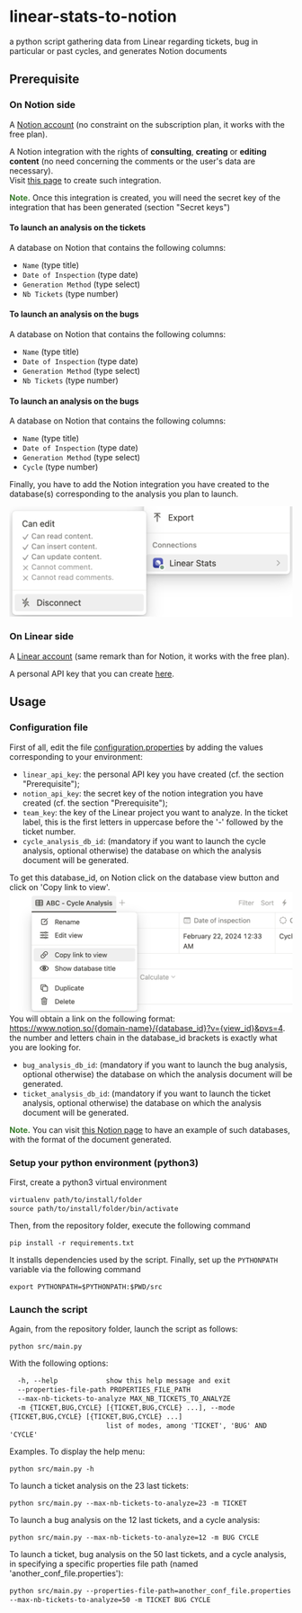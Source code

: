# linear-stats-to-notion

a python script gathering data from Linear regarding tickets, bug in particular or past cycles, and generates Notion documents

## Prerequisite
### On Notion side
A [Notion account](https://www.notion.so/) (no constraint on the subscription plan, it works with the free plan).

A Notion integration with the rights of **consulting**, **creating** or **editing content** (no need concerning the comments or the user's data are necessary).<br/>
Visit [this page](https://www.notion.so/my-integrations) to create such integration.<br>


<span style="color: #377B2A">**Note.**</span> Once this integration is created, you will need the secret key of the integration that has been generated (section "Secret keys")

#### To launch an analysis on the tickets
A database on Notion that contains the following columns:
* `Name` (type title)
* `Date of Inspection` (type date)
* `Generation Method` (type select)
* `Nb Tickets` (type number)

#### To launch an analysis on the bugs
A database on Notion that contains the following columns:
* `Name` (type title)
* `Date of Inspection` (type date)
* `Generation Method` (type select)
* `Nb Tickets` (type number)

#### To launch an analysis on the bugs
A database on Notion that contains the following columns:
* `Name` (type title)
* `Date of Inspection` (type date)
* `Generation Method` (type select)
* `Cycle` (type number)

Finally, you have to add the Notion integration you have created to the database(s) corresponding to the analysis you plan to launch.

![notion_connexion.png](.readme_assets%2Fnotion_connexion.png)

### On Linear side
A [Linear account](https://linear.app/)  (same remark than for Notion, it works with the free plan).

A personal API key that you can create [here](https://linear.app/settings/api).

## Usage
### Configuration file
First of all, edit the file [configuration.properties](resources%2Fconfiguration.properties) by adding the values corresponding to your environment:
* `linear_api_key`: the personal API key you have created (cf. the section "Prerequisite");
* `notion_api_key`: the secret key of the notion integration you have created (cf. the section "Prerequisite");
* `team_key`: the key of the Linear project you want to analyze. In the ticket label, this is the first letters in uppercase before the '-' followed by the ticket number.
* `cycle_analysis_db_id`: (mandatory if you want to launch the cycle analysis, optional otherwise) the database on which the analysis document will be generated.

To get this database_id, on Notion click on the database view button and click on 'Copy link to view'.
![notion_copy_link_to_view.png](.readme_assets%2Fnotion_copy_link_to_view.png)
You will obtain a link on the following format:
https://www.notion.so/{domain-name}/{database_id}?v={view_id}&pvs=4. the number and letters chain in the database_id brackets is exactly what you are looking for.

* `bug_analysis_db_id`: (mandatory if you want to launch the bug analysis, optional otherwise) the database on which the analysis document will be generated.
* `ticket_analysis_db_id`: (mandatory if you want to launch the ticket analysis, optional otherwise) the database on which the analysis document will be generated.

<span style="color: #377B2A">**Note.**</span> You can visit [this Notion page](https://laromierre.notion.site/Linear-statistics-for-the-ABC-team-285e24e3521d4c6ba089350dc6d07ed7?pvs=4) to have an example of such databases, with the format of the document generated.

### Setup your python environment (python3)
First, create a python3 virtual environment
```commandline
virtualenv path/to/install/folder
source path/to/install/folder/bin/activate
```
Then, from the repository folder, execute the following command
```commandline
pip install -r requirements.txt
```
It installs dependencies used by the script.
Finally, set up the `PYTHONPATH` variable via the following command
```commandline
export PYTHONPATH=$PYTHONPATH:$PWD/src
```

### Launch the script
Again, from the repository folder, launch the script as follows:

```commandline
python src/main.py
```
With the following options:
```commandline
  -h, --help            show this help message and exit
  --properties-file-path PROPERTIES_FILE_PATH
  --max-nb-tickets-to-analyze MAX_NB_TICKETS_TO_ANALYZE
  -m {TICKET,BUG,CYCLE} [{TICKET,BUG,CYCLE} ...], --mode {TICKET,BUG,CYCLE} [{TICKET,BUG,CYCLE} ...]
                        list of modes, among 'TICKET', 'BUG' AND 'CYCLE'

```

Examples.
To display the help menu:
```commandline
python src/main.py -h
```
To launch a ticket analysis on the 23 last tickets:
```commandline
python src/main.py --max-nb-tickets-to-analyze=23 -m TICKET
```
To launch a bug analysis on the 12 last tickets, and a cycle analysis:
```commandline
python src/main.py --max-nb-tickets-to-analyze=12 -m BUG CYCLE
```
To launch a ticket, bug analysis on the 50 last tickets, and a cycle analysis, in specifying a specific properties file path (named 'another_conf_file.properties'):
```commandline
python src/main.py --properties-file-path=another_conf_file.properties --max-nb-tickets-to-analyze=50 -m TICKET BUG CYCLE
```
